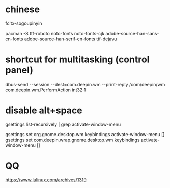 
# chinese 
fcitx-sogoupinyin

pacman -S ttf-roboto noto-fonts noto-fonts-cjk adobe-source-han-sans-cn-fonts adobe-source-han-serif-cn-fonts ttf-dejavu

# shortcut for multitasking (control panel)

dbus-send --session --dest=com.deepin.wm --print-reply /com/deepin/wm com.deepin.wm.PerformAction int32:1

# disable alt+space

gsettings list-recursively | grep activate-window-menu 

gsettings set org.gnome.desktop.wm.keybindings activate-window-menu []
gsettings set com.deepin.wrap.gnome.desktop.wm.keybindings activate-window-menu []

# QQ

https://www.lulinux.com/archives/1319
